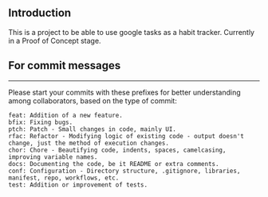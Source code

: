 ## Introduction
This is a project to be able to use google tasks as a habit tracker. Currently in a Proof of Concept stage.

## For commit messages
--- 
Please start your commits with these prefixes for better understanding among collaborators, based on the type of commit:

```
feat: Addition of a new feature.
bfix: Fixing bugs.
ptch: Patch - Small changes in code, mainly UI.
rfac: Refactor - Modifying logic of existing code - output doesn't change, just the method of execution changes.
chor: Chore - Beautifying code, indents, spaces, camelcasing, improving variable names.
docs: Documenting the code, be it README or extra comments.
conf: Configuration - Directory structure, .gitignore, libraries, manifest, repo, workflows, etc.
test: Addition or improvement of tests.
```
